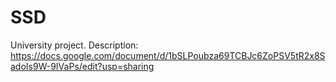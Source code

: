 # SSD
University project.
Description:
https://docs.google.com/document/d/1bSLPoubza69TCBJc6ZoPSV5tR2x8SadoIs9W-9IVaPs/edit?usp=sharing
